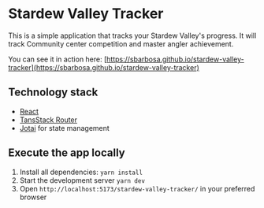 # Stardew Valley Tracker

This is a simple application that tracks your Stardew Valley's progress. It will track Community center competition and master angler achievement.

You can see it in action here: [https://sbarbosa.github.io/stardew-valley-tracker](https://sbarbosa.github.io/stardew-valley-tracker)

## Technology stack

* [React](https://github.com/facebook/react)
* [TansStack Router](https://tanstack.com/router/latest)
* [Jotai](https://github.com/pmndrs/jotai) for state management

## Execute the app locally

1. Install all dependencies: `yarn install`
2. Start the development server `yarn dev`
3. Open `http://localhost:5173/stardew-valley-tracker/` in your preferred browser
